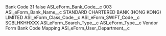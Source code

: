 <?xml version="1.0" encoding="UTF-8"?>
<CustomMetadata xmlns="http://soap.sforce.com/2006/04/metadata" xmlns:xsi="http://www.w3.org/2001/XMLSchema-instance" xmlns:xsd="http://www.w3.org/2001/XMLSchema">
    <label>Bank Code 31</label>
    <protected>false</protected>
    <values>
        <field>ASI_eForm_Bank_Code__c</field>
        <value xsi:type="xsd:string">003</value>
    </values>
    <values>
        <field>ASI_eForm_Bank_Name__c</field>
        <value xsi:type="xsd:string">STANDARD CHARTERED BANK (HONG KONG) LIMITED</value>
    </values>
    <values>
        <field>ASI_eForm_Class_Code__c</field>
        <value xsi:nil="true"/>
    </values>
    <values>
        <field>ASI_eForm_SWIFT_Code__c</field>
        <value xsi:type="xsd:string">SCBLHKHHXXX</value>
    </values>
    <values>
        <field>ASI_eForm_Search_Type__c</field>
        <value xsi:nil="true"/>
    </values>
    <values>
        <field>ASI_eForm_Type__c</field>
        <value xsi:type="xsd:string">Vendor Form Bank Code Mapping</value>
    </values>
    <values>
        <field>ASI_eForm_User_Department__c</field>
        <value xsi:nil="true"/>
    </values>
</CustomMetadata>
